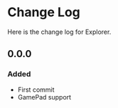 # Change Log

Here is the change log for Explorer.

## 0.0.0

### Added
* First commit
* GamePad support